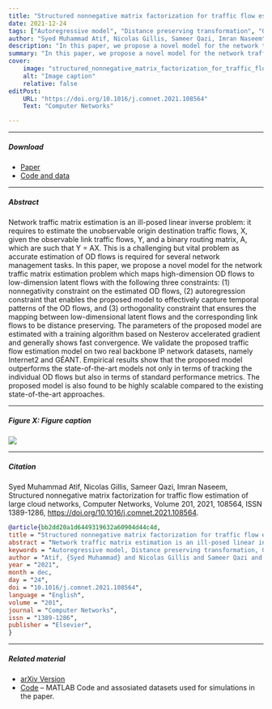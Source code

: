 ```yaml
---
title: "Structured nonnegative matrix factorization for traffic flow estimation of large cloud networks" 
date: 2021-12-24
tags: ["Autoregressive model", "Distance preserving transformation", "Graph embedding", "Nesterov accelerated gradient", "Network traffic matrix estimation", "Nonnegative matrix factorization"]
author: "Syed Muhammad Atif, Nicolas Gillis, Sameer Qazi, Imran Naseem"
description: "In this paper, we propose a novel model for the network traffic matrix estimation problem which maps high-dimension OD flows to low-dimension latent flows with the following three constraints: (1) nonnegativity constraint on the estimated OD flows, (2) autoregression constraint that enables the proposed model to effectively capture temporal patterns of the OD flows, and (3) orthogonality constraint that ensures the mapping between low-dimensional latent flows and the corresponding link flows to be distance preserving. The parameters of the proposed model are estimated with a training algorithm based on Nesterov accelerated gradient and generally shows fast convergence." 
summary: "In this paper, we propose a novel model for the network traffic matrix estimation problem which maps high-dimension OD flows to low-dimension latent flows with the following three constraints: (1) nonnegativity constraint on the estimated OD flows, (2) autoregression constraint that enables the proposed model to effectively capture temporal patterns of the OD flows, and (3) orthogonality constraint that ensures the mapping between low-dimensional latent flows and the corresponding link flows to be distance preserving. The parameters of the proposed model are estimated with a training algorithm based on Nesterov accelerated gradient and generally shows fast convergence." 
cover:
    image: "structured_nonnegative_matrix_factorization_for_traffic_flow_estimation.png"
    alt: "Image caption"
    relative: false
editPost:
    URL: "https://doi.org/10.1016/j.comnet.2021.108564"
    Text: "Computer Networks"

---
```


---

##### Download

+ [Paper](https://www.sciencedirect.com/science/article/abs/pii/S1389128621004771)
+ [Code and data](https://github.com/5y3datif/MCST-NMF)

---

##### Abstract

Network traffic matrix estimation is an ill-posed linear inverse problem: it requires to estimate the unobservable origin destination traffic flows, X, given the observable link traffic flows, Y, and a binary routing matrix, A, which are such that Y = AX. This is a challenging but vital problem as accurate estimation of OD flows is required for several network management tasks. In this paper, we propose a novel model for the network traffic matrix estimation problem which maps high-dimension OD flows to low-dimension latent flows with the following three constraints: (1) nonnegativity constraint on the estimated OD flows, (2) autoregression constraint that enables the proposed model to effectively capture temporal patterns of the OD flows, and (3) orthogonality constraint that ensures the mapping between low-dimensional latent flows and the corresponding link flows to be distance preserving. The parameters of the proposed model are estimated with a training algorithm based on Nesterov accelerated gradient and generally shows fast convergence. We validate the proposed traffic flow estimation model on two real backbone IP network datasets, namely Internet2 and GÉANT. Empirical results show that the proposed model outperforms the state-of-the-art models not only in terms of tracking the individual OD flows but also in terms of standard performance metrics. The proposed model is also found to be highly scalable compared to the existing state-of-the-art approaches.

---

##### Figure X: Figure caption

![](structured_nonnegative_matrix_factorization_for_traffic_flow_estimation.png)

---

##### Citation

Syed Muhammad Atif, Nicolas Gillis, Sameer Qazi, Imran Naseem, Structured nonnegative matrix factorization for traffic flow estimation of large cloud networks, Computer Networks, Volume 201, 2021, 108564, ISSN 1389-1286, https://doi.org/10.1016/j.comnet.2021.108564.

```BibTeX
@article{bb2dd20a1d6449319632a60904d44c4d,
title = "Structured nonnegative matrix factorization for traffic flow estimation of large cloud networks",
abstract = "Network traffic matrix estimation is an ill-posed linear inverse problem: it requires to estimate the unobservable origin destination traffic flows, X, given the observable link traffic flows, Y, and a binary routing matrix, A, which are such that Y=AX. This is a challenging but vital problem as accurate estimation of OD flows is required for several network management tasks. In this paper, we propose a novel model for the network traffic matrix estimation problem which maps high-dimension OD flows to low-dimension latent flows with the following three constraints: (1) nonnegativity constraint on the estimated OD flows, (2) autoregression constraint that enables the proposed model to effectively capture temporal patterns of the OD flows, and (3) orthogonality constraint that ensures the mapping between low-dimensional latent flows and the corresponding link flows to be distance preserving. The parameters of the proposed model are estimated with a training algorithm based on Nesterov accelerated gradient and generally shows fast convergence. We validate the proposed traffic flow estimation model on two real backbone IP network datasets, namely Internet2 and G{\'E}ANT. Empirical results show that the proposed model outperforms the state-of-the-art models not only in terms of tracking the individual OD flows but also in terms of standard performance metrics. The proposed model is also found to be highly scalable compared to the existing state-of-the-art approaches.",
keywords = "Autoregressive model, Distance preserving transformation, Graph embedding, Nesterov accelerated gradient, Network traffic matrix estimation, Nonnegative matrix factorization",
author = "Atif, {Syed Muhammad} and Nicolas Gillis and Sameer Qazi and Imran Naseem",
year = "2021",
month = dec,
day = "24",
doi = "10.1016/j.comnet.2021.108564",
language = "English",
volume = "201",
journal = "Computer Networks",
issn = "1389-1286",
publisher = "Elsevier",
}
```

---

##### Related material

+ [arXiv Version](structured_nonnegative_matrix_factorization_for_traffic_flow_estimation.pdf)
+ [Code](https://github.com/5y3datif/MCST-NMF) – MATLAB Code and assosiated datasets used for simulations in the paper.

